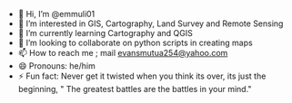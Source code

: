 - 👋 Hi, I’m @emmuli01
- 👀 I’m interested in GIS, Cartography, Land Survey and Remote Sensing
- 🌱 I’m currently learning Cartography and QGIS
- 💞️ I’m looking to collaborate on python scripts in creating maps
- 📫 How to reach me ; mail evansmutua254@yahoo.com
- 😄 Pronouns: he/him
- ⚡ Fun fact: Never get it twisted when you think its over, its just the beginning, " The greatest battles are the battles in your mind."

<!---
emmuli01/emmuli01 is a ✨ special ✨ repository because its `README.md` (this file) appears on your GitHub profile.
You can click the Preview link to take a look at your changes.
--->
